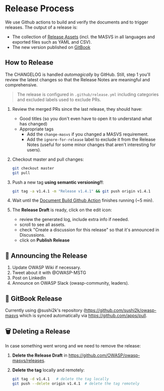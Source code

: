 # Release Process

We use Github actions to build and verify the documents and to trigger releases. The output of a release is:

- The collection of [Release Assets](https://github.com/OWASP/owasp-masvs/releases) (incl. the MASVS in all languages and exported files such as YAML and CSV).
- The new version published on [GitBook](https://mobile-security.gitbook.io/masvs)

## How to Release

The CHANGELOG is handled *automagically* by GitHub. Still, step 1 you'll review the latest changes so that the Release Notes are meaningful and comprehensive.

> The release is configured in `.github/release.yml` including categories and excluded labels used to exclude PRs.

1. Review the merged PRs since the last release, they should have:
    - Good titles (so you don't even have to open it to understand what has changed)
    - Appropriate tags
      - Add the `change-masvs` if you changed a MASVS requirement.
      - Add the `ignore-for-release` label to exclude it from the Release Notes (useful for some minor changes that aren't interesting for users).
2. Checkout master and pull changes:

    ```bash
    git checkout master
    git pull
    ```

3. Push a new tag **using semantic versioning!!**:

    ```bash
    git tag -a v1.4.1 -m "Release v1.4.1" && git push origin v1.4.1
    ```

4. Wait until the [Document Build Github Action](https://github.com/OWASP/owasp-masvs/actions/workflows/docgenerator.yml) finishes running (~5 min).
5. The **Release Draft** is ready, click on the edit icon:
    - review the generated log, include extra info if needed.
    - scroll to see all assets.
    - check "Create a discussion for this release" so that it's announced in Discussions.
    - click on **Publish Release**

## 📣 Announcing the Release

1. Update OWASP Wiki if necessary.
2. Tweet about it with @OWASP-MSTG
3. Post on LinkedIn
4. Announce on OWASP Slack (owasp-community, leaders).

## 📖 GitBook Release

Currently using @sushi2k's repository (https://github.com/sushi2k/owasp-masvs which is synced automatically via https://github.com/apps/pull.

## 🗑 Deleting a Release

In case something went wrong and we need to remove the release:

1. **Delete the Release Draft** in <https://github.com/OWASP/owasp-masvs/releases>.
2. **Delete the tag** locally and remotely:

    ```bash
    git tag -d v1.4.1   # delete the tag locally
    git push --delete origin v1.4.1  # delete the tag remotely
    ```

